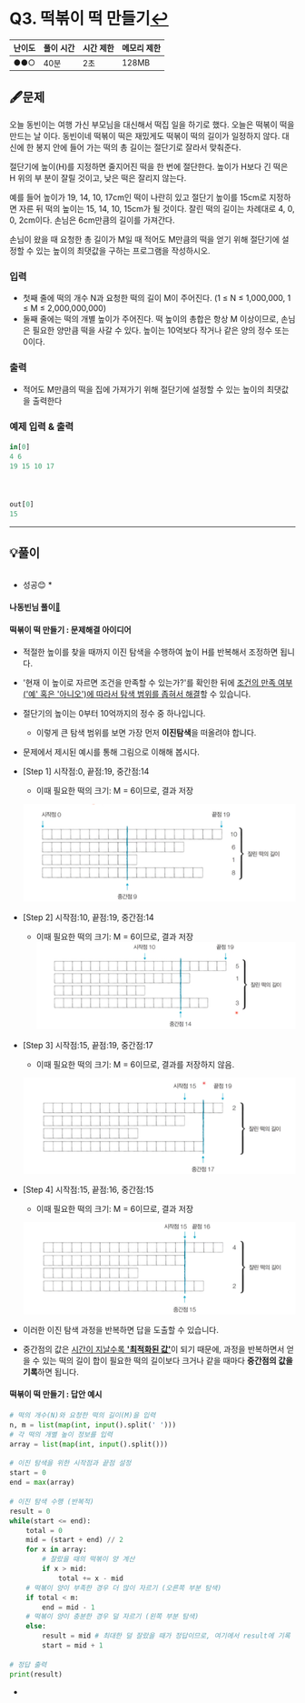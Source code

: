 # Q3. 떡볶이 떡 만들기[↩](../this_is_codingtest)

| 난이도 | 풀이 시간 | 시간 제한 | 메모리 제한 |
| ------ | --------- | --------- | ----------- |
| ●●○    | 40분      | 2초       | 128MB       |

## 🖋️문제
오늘 동빈이는 여행 가신 부모님을 대신해서 떡집 일을 하기로 했다. 오늘은 떡볶이 떡을 만드는 날 이다. 동빈이네 떡볶이 떡은 재밌게도 떡볶이 떡의 길이가 일정하지 않다. 대신에 한 봉지 안에 들어 가는 떡의 총 길이는 절단기로 잘라서 맞춰준다. 

절단기에 높이(H)를 지정하면 줄지어진 떡을 한 번에 절단한다. 높이가 H보다 긴 떡은 H 위의 부 분이 잘릴 것이고, 낮은 떡은 잘리지 않는다. 

예를 들어 높이가 19, 14, 10, 17cm인 떡이 나란히 있고 절단기 높이를 15cm로 지정하면 자른 뒤 떡의 높이는 15, 14, 10, 15cm가 될 것이다. 잘린 떡의 길이는 차례대로 4, 0, 0, 2cm이다. 손님은 6cm만큼의 길이를 가져간다. 

손님이 왔을 때 요청한 총 길이가 M일 때 적어도 M만큼의 떡을 얻기 위해 절단기에 설정할 수 있는 높이의 최댓값을 구하는 프로그램을 작성하시오.

### 입력
* 첫째 줄에 떡의 개수 N과 요청한 떡의 길이 M이 주어진다. (1 ≤ N ≤ 1,000,000, 1 ≤ M ≤ 2,000,000,000) 
* 둘째 줄에는 떡의 개별 높이가 주어진다. 떡 높이의 총합은 항상 M 이상이므로, 손님은 필요한 양만큼 떡을 사갈 수 있다. 높이는 10억보다 작거나 같은 양의 정수 또는 0이다.

### 출력
* 적어도 M만큼의 떡을 집에 가져가기 위해 절단기에 설정할 수 있는 높이의 최댓값을 출력한다

### 예제 입력 & 출력

```python
in[0]
4 6
19 15 10 17



out[0]
15
```

---

## 💡풀이
```python

```
* 성공😊
  * 

#### 나동빈님 풀이[📌](https://github.com/ndb796/python-for-coding-test/blob/master/7/8.py)

#### 떡볶이 떡 만들기 : 문제해결 아이디어

* 적절한 높이를 찾을 때까지 이진 탐색을 수행하여 높이 H를 반복해서 조정하면 됩니다.

* '현재 이 높이로 자르면 조건을 만족할 수 있는가?'를 확인한 뒤에 <u>조건의 만족 여부('예' 혹은 '아니오')에 따라서 탐색 범위를 좁혀서 해결</u>할 수 있습니다.

* 절단기의 높이는 0부터 10억까지의 정수 중 하나입니다.

  * 이렇게 큰 탐색 범위를 보면 가장 먼저 **이진탐색**을 떠올려야 합니다.

* 문제에서 제시된 예시를 통해 그림으로 이해해 봅시다.

* [Step 1] 시작점:0, 끝점:19, 중간점:14

  * 이때 필요한 떡의 크기: M = 6이므로, 결과 저장

  ![](./image/7_p2-1.png)

* [Step 2] 시작점:10, 끝점:19, 중간점:14

  * 이때 필요한 떡의 크기: M = 6이므로, 결과 저장
    ![](./image/7_p2-2.png)

* [Step 3] 시작점:15, 끝점:19, 중간점:17

  * 이때 필요한 떡의 크기: M = 6이므로, 결과를 저장하지 않음.

  ![](./image/7_p2-3.png)

* [Step 4] 시작점:15, 끝점:16, 중간점:15

  * 이때 필요한 떡의 크기: M = 6이므로, 결과 저장

  ![](./image/7_p2-4.png)

* 이러한 이진 탐색 과정을 반복하면 답을 도출할 수 있습니다.

* 중간점의 값은 <u>시간이 지날수록 **'최적화된 값'**</u>이 되기 때문에, 과정을 반복하면서 얻을 수 있는 떡의 길이 합이 필요한 떡의 길이보다 크거나 같을 때마다 **중간점의 값을 기록**하면 됩니다. 

#### 떡볶이 떡 만들기 : 답안 예시

``` python
# 떡의 개수(N)와 요청한 떡의 길이(M)을 입력
n, m = list(map(int, input().split(' ')))
# 각 떡의 개별 높이 정보를 입력
array = list(map(int, input().split()))

# 이진 탐색을 위한 시작점과 끝점 설정
start = 0
end = max(array)

# 이진 탐색 수행 (반복적)
result = 0
while(start <= end):
    total = 0
    mid = (start + end) // 2
    for x in array:
        # 잘랐을 때의 떡볶이 양 계산
        if x > mid:
            total += x - mid
    # 떡볶이 양이 부족한 경우 더 많이 자르기 (오른쪽 부분 탐색)
    if total < m:
        end = mid - 1
    # 떡볶이 양이 충분한 경우 덜 자르기 (왼쪽 부분 탐색)
    else:
        result = mid # 최대한 덜 잘랐을 때가 정답이므로, 여기에서 result에 기록
        start = mid + 1

# 정답 출력
print(result)
```



* 
